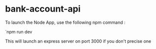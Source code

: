 # bank-account-api

To launch the Node App, use the following npm command :

`npm run dev

This will launch an express server on port 3000 if you don't precise one
